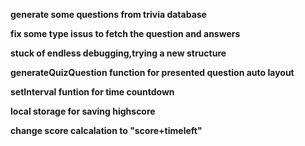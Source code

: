 **generate some questions from trivia database**

**fix some type issus to fetch the question and answers**

**stuck of endless debugging,trying a new structure**

**generateQuizQuestion function for presented question auto layout**

**setInterval funtion for time countdown**

**local storage for saving highscore**

**change score calcalation to "score+timeleft"**